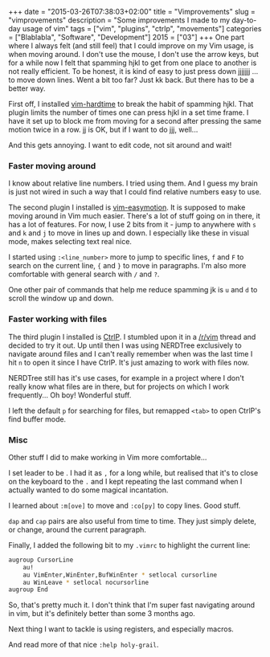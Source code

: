 +++
date = "2015-03-26T07:38:03+02:00"
title = "Vimprovements"
slug = "vimprovements"
description = "Some improvements I made to my day-to-day usage of vim"
tags = ["vim", "plugins", "ctrlp", "movements"]
categories = ["Blablabla", "Software", "Development"]
2015 = ["03"]
+++
One part where I always felt (and still feel) that I could improve on my Vim usage, is when moving around. I don't use the mouse, I don't use the arrow keys, but for a while now I felt that spamming hjkl to get from one place to another is not really efficient. To be honest, it is kind of easy to just press down jjjjjjj ... to move down lines. Went a bit too far? Just kk back. But there has to be a better way.

First off, I installed <a href="https://github.com/takac/vim-hardtime">vim-hardtime</a> to break the habit of spamming hjkl. That plugin limits the number of times one can press hjkl in a set time frame. I have it set up to block me from moving for a second after pressing the same motion twice in a row. jj is OK, but if I want to do jjj, well...

And this gets annoying. I want to edit code, not sit around and wait!

<h3>Faster moving around</h3>

I know about relative line numbers. I tried using them. And I guess my brain is just not wired in such a way that I could find relative numbers easy to use.

The second plugin I installed is <a href="https://github.com/Lokaltog/vim-easymotion">vim-easymotion</a>. It is supposed to make moving around in Vim much easier. There's a lot of stuff going on in there, it has a lot of features. For now, I use 2 bits from it - jump to anywhere with <code><leader>s<char></char></code> and <code><leader>k</code> and <code><leader>j</code> to move in lines up and down. I especially like these in visual mode, makes selecting text real nice.

I started using <code>:<line_number><cr></code> more to jump to specific lines, <code>f</code> and <code>F</code> to search on the current line, <code>{</code> and <code>}</code> to move in paragraphs. I'm also more comfortable with general search with <code>/</code> and <code>?</code>.

One other pair of commands that help me reduce spamming jk is <code><ctrl>u</code> and <code><ctrl>d</code> to scroll the window up and down.

<h3>Faster working with files</h3>

The third plugin I installed is <a href="https://github.com/kien/ctrlp.vim">CtrlP</a>. I stumbled upon it in a <a href="http://www.reddit.com/r/vim">/r/vim</a> thread and decided to try it out. Up until then I was using NERDTree exclusively to navigate around files and I can't really remember when was the last time I hit <code><ctrl>n</code> to open it since I have CtrlP. It's just amazing to work with files now.

NERDTree still has it's use cases, for example in a project where I don't really know what files are in there, but for projects on which I work frequently... Oh boy! Wonderful stuff.

I left the default <code><ctrl>p</code> for searching for files, but remapped <code>&lt;tab&gt;</code> to open CtrlP's find buffer mode.

<h3>Misc</h3>

Other stuff I did to make working in Vim more comfortable...

I set leader to be <code><space></code>. I had it as <code>,</code> for a long while, but realised that it's to close on the keyboard to the <code>.</code> and I kept repeating the last command when I actually wanted to do some magical incantation.

I learned about <code>:m[ove]</code> to move and <code>:co[py]</code> to copy lines. Good stuff.

<code>dap</code> and <code>cap</code> pairs are also useful from time to time. They just simply delete, or change, around the current paragraph.

Finally, I added the following bit to my <code>.vimrc</code> to highlight the current line:

``` bash
augroup CursorLine
    au!
    au VimEnter,WinEnter,BufWinEnter * setlocal cursorline
    au WinLeave * setlocal nocursorline
augroup End
```

So, that's pretty much it. I don't think that I'm super fast navigating around in vim, but it's definitely better than some 3 months ago.

Next thing I want to tackle is using registers, and especially macros.

And read more of that nice <code>:help holy-grail</code>.
